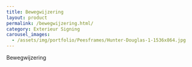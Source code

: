 ```yaml
---
title: Bewegwijzering
layout: product
permalink: /bewegwijzering.html/
category: Exterieur Signing
carousel_images:
  - /assets/img/portfolio/Peesframes/Hunter-Douglas-1-1536x864.jpg
---
```


Bewegwijzering
